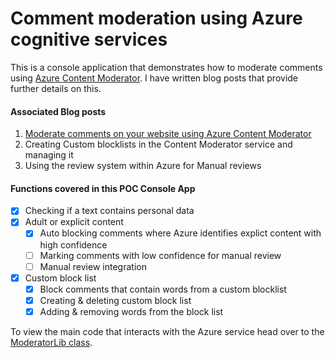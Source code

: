 # Comment moderation using Azure cognitive services

This is a console application that demonstrates how to moderate comments using [Azure Content Moderator](https://docs.microsoft.com/en-us/azure/cognitive-services/content-moderator/). I have written blog posts that provide further details on this.

#### Associated Blog posts

 1. [Moderate comments on your website using Azure Content Moderator](https://kolappan.dev/2021/03/21/moderate-comments-using-azure-content-moderator)
 2. Creating Custom blocklists in the Content Moderator service and managing it
 3. Using the review system within Azure for Manual reviews

#### Functions covered in this POC Console App

- [x] Checking if a text contains personal data
- [x] Adult or explicit content
   - [x] Auto blocking comments where Azure identifies explict content with high confidence
   - [ ] Marking comments with low confidence for manual review
   - [ ] Manual review integration
- [x] Custom block list
   - [x] Block comments that contain words from a custom blocklist
   - [x] Creating & deleting custom block list
   - [x] Adding & removing words from the block list

To view the main code that interacts with the Azure service head over to the [ModeratorLib class](https://github.com/kolappannathan/comment-moderation-using-azure/blob/main/src/Comment%20Moderation/ModerationLib.cs).
